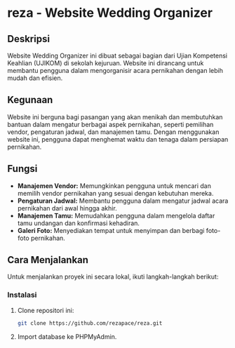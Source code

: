 # reza - Website Wedding Organizer

## Deskripsi
Website Wedding Organizer ini dibuat sebagai bagian dari Ujian Kompetensi Keahlian (UJIKOM) di sekolah kejuruan. Website ini dirancang untuk membantu pengguna dalam mengorganisir acara pernikahan dengan lebih mudah dan efisien.

## Kegunaan
Website ini berguna bagi pasangan yang akan menikah dan membutuhkan bantuan dalam mengatur berbagai aspek pernikahan, seperti pemilihan vendor, pengaturan jadwal, dan manajemen tamu. Dengan menggunakan website ini, pengguna dapat menghemat waktu dan tenaga dalam persiapan pernikahan.

## Fungsi
- **Manajemen Vendor:** Memungkinkan pengguna untuk mencari dan memilih vendor pernikahan yang sesuai dengan kebutuhan mereka.
- **Pengaturan Jadwal:** Membantu pengguna dalam mengatur jadwal acara pernikahan dari awal hingga akhir.
- **Manajemen Tamu:** Memudahkan pengguna dalam mengelola daftar tamu undangan dan konfirmasi kehadiran.
- **Galeri Foto:** Menyediakan tempat untuk menyimpan dan berbagi foto-foto pernikahan.

## Cara Menjalankan
Untuk menjalankan proyek ini secara lokal, ikuti langkah-langkah berikut:

### Instalasi
1. Clone repositori ini:
    ```sh
    git clone https://github.com/rezapace/reza.git
    ```

2. Import database ke PHPMyAdmin.
